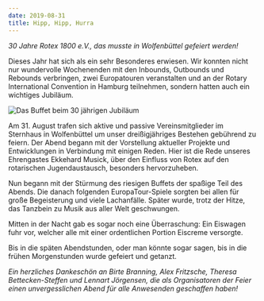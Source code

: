 ```yaml
---
date: 2019-08-31
title: Hipp, Hipp, Hurra
---
```


*30 Jahre Rotex 1800 e.V., das musste in Wolfenbüttel gefeiert werden!*

Dieses Jahr hat sich als ein sehr Besonderes erwiesen. Wir konnten nicht nur
wundervolle Wochenenden mit den Inbounds, Outbounds und Rebounds verbringen,
zwei Europatouren veranstalten und an der Rotary International Convention in 
Hamburg teilnehmen, sondern hatten auch ein wichtiges Jubiläum. 

![Das Buffet beim 30 jährigen Jubiläum](/images/2019-jubilaeum.jpg)

Am 31. August trafen sich aktive und passive Vereinsmitglieder im Sternhaus in
Wolfenbüttel um unser dreißigjähriges Bestehen gebührend zu feiern. Der Abend
begann mit der Vorstellung aktueller Projekte und Entwicklungen in Verbindung
mit einigen Reden. Hier ist die Rede unseres Ehrengastes Ekkehard Musick, über
den Einfluss von Rotex auf den rotarischen Jugendaustausch, besonders
hervorzuheben. 

Nun begann mit der Stürmung des riesigen Buffets der spaßige Teil des Abends.
Die danach folgenden EuropaTour-Spiele sorgten bei allen für große Begeisterung
und viele Lachanfälle. Später wurde, trotz der Hitze, das Tanzbein zu Musik aus
aller Welt geschwungen.

Mitten in der Nacht gab es sogar noch eine Überraschung: Ein Eiswagen fuhr vor,
       welcher alle mit einer ordentlichen Portion Eiscreme versorgte.

Bis in die späten Abendstunden, oder man könnte sogar sagen, bis in die frühen
Morgenstunden wurde gefeiert und getanzt.

*Ein herzliches Dankeschön an Birte Branning, Alex Fritzsche, Theresa
Bettecken-Steffen und Lennart Jörgensen, die als Organisatoren der Feier einen
unvergesslichen Abend für alle Anwesenden geschaffen haben!*
